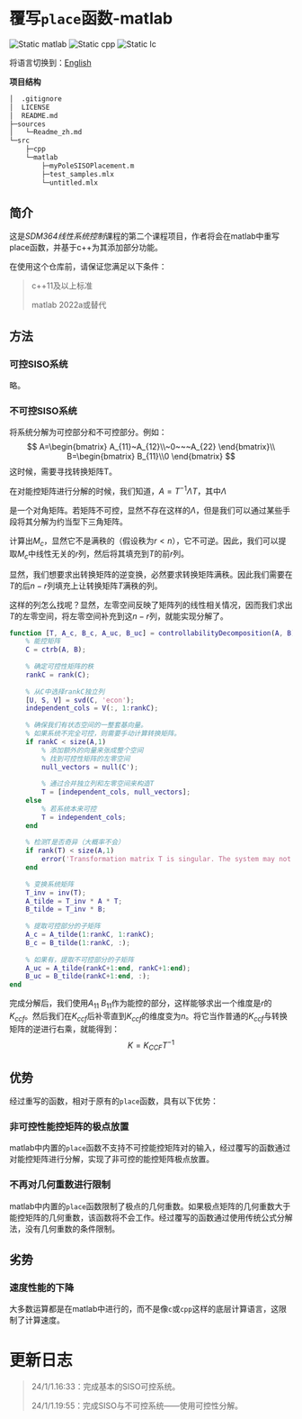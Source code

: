 # 覆写`place`函数-matlab

![Static matlab](https://img.shields.io/badge/matlab-2022a-green)
![Static cpp](https://img.shields.io/badge/c++-11-blue)
![Static lc](https://img.shields.io/badge/Linear-Control-red)

将语言切换到：[English](../README.md)

**项目结构**

```bash
│  .gitignore
│  LICENSE
│  README.md
├─sources
│	└─Readme_zh.md
└─src
	├─cpp
	└─matlab
   		├─myPoleSISOPlacement.m
   		├─test_samples.mlx
   		└─untitled.mlx
```

## 简介

这是*SDM364线性系统控制*课程的第二个课程项目，作者将会在matlab中重写place函数，并基于c++为其添加部分功能。

在使用这个仓库前，请保证您满足以下条件：

> c++11及以上标准
>
> matlab 2022a或替代

## 方法

### 可控SISO系统

略。

### 不可控SISO系统

将系统分解为可控部分和不可控部分。例如：
$$
A=\begin{bmatrix}
A_{11}~A_{12}\\~0~~~A_{22}
\end{bmatrix}\\
B=\begin{bmatrix}
B_{11}\\0
\end{bmatrix}
$$
这时候，需要寻找转换矩阵T。

在对能控矩阵进行分解的时候，我们知道，$A=T^{-1}\Lambda T$，其中$\Lambda$

是一个对角矩阵。若矩阵不可控，显然不存在这样的$\Lambda$，但是我们可以通过某些手段将其分解为约当型下三角矩阵。

计算出$M_c$，显然它不是满秩的（假设秩为$r<n$），它不可逆。因此，我们可以提取$M_c$中线性无关的$r$列，然后将其填充到$T$的前$r$列。

显然，我们想要求出转换矩阵的逆变换，必然要求转换矩阵满秩。因此我们需要在$T$的后$n-r$列填充上让转换矩阵$T$满秩的列。

这样的列怎么找呢？显然，左零空间反映了矩阵列的线性相关情况，因而我们求出$T$的左零空间，将左零空间补充到这$n-r$列，就能实现分解了。

```matlab
function [T, A_c, B_c, A_uc, B_uc] = controllabilityDecomposition(A, B)
    % 能控矩阵
    C = ctrb(A, B);
    
    % 确定可控性矩阵的秩
    rankC = rank(C);
    
    % 从C中选择rankC独立列
    [U, S, V] = svd(C, 'econ');
    independent_cols = V(:, 1:rankC);
    
    % 确保我们有状态空间的一整套基向量。
    % 如果系统不完全可控，则需要手动计算转换矩阵。
    if rankC < size(A,1)
        % 添加额外的向量来张成整个空间
        % 找到可控性矩阵的左零空间
        null_vectors = null(C');
        
        % 通过合并独立列和左零空间来构造T
        T = [independent_cols, null_vectors];
    else
        % 若系统本来可控
        T = independent_cols;
    end
    
    % 检测T是否奇异（大概率不会）
    if rank(T) < size(A,1)
        error('Transformation matrix T is singular. The system may not be controllable.');
    end
    
    % 变换系统矩阵
    T_inv = inv(T);
    A_tilde = T_inv * A * T;
    B_tilde = T_inv * B;
    
    % 提取可控部分的子矩阵
    A_c = A_tilde(1:rankC, 1:rankC);
    B_c = B_tilde(1:rankC, :);
    
    % 如果有，提取不可控部分的子矩阵
    A_uc = A_tilde(rankC+1:end, rankC+1:end);
    B_uc = B_tilde(rankC+1:end, :);
end
```

完成分解后，我们使用$A_{11}~B_{11}$作为能控的部分，这样能够求出一个维度是$r$的$K_{ccf}$。然后我们在$K_{ccf}$后补零直到$K_{ccf}$的维度变为$n$。将它当作普通的$K_{ccf}$与转换矩阵的逆进行右乘，就能得到：
$$
K = K_{CCF}T^{-1}
$$

## 优势

经过重写的函数，相对于原有的`place`函数，具有以下优势：

### 非可控性能控矩阵的极点放置

matlab中内置的`place`函数不支持不可控能控矩阵对的输入，经过覆写的函数通过对能控矩阵进行分解，实现了非可控的能控矩阵极点放置。

### 不再对几何重数进行限制

matlab中内置的`place`函数限制了极点的几何重数。如果极点矩阵的几何重数大于能控矩阵的几何重数，该函数将不会工作。经过覆写的函数通过使用传统公式分解法，没有几何重数的条件限制。

## 劣势

### 速度性能的下降

大多数运算都是在matlab中进行的，而不是像`c`或`cpp`这样的底层计算语言，这限制了计算速度。

# 更新日志

> 24/1/1.16:33：完成基本的SISO可控系统。
>
> 24/1/1.19:55：完成SISO与不可控系统——使用可控性分解。
